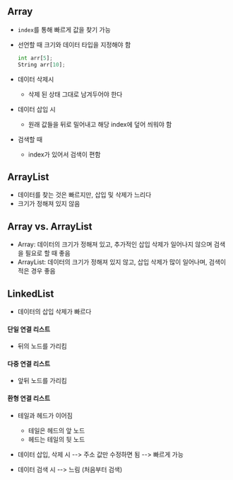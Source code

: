 ## Array

- `index`를 통해 빠르게 값을 찾기 가능

- 선언할 때 크기와 데이터 타입을 지정해야 함

  ```python
  int arr[5];
  String arr[10];
  ```

- 데이터 삭제시
  - 삭제 된 상태 그대로 남겨두어야 한다
- 데이터 삽입 시
  - 원래 값들을 뒤로 밀어내고 해당 index에 덮어 씌워야 함
- 검색할 때
  - index가 있어서 검색이 편함



## ArrayList

- 데이터를 찾는 것은 빠르지만, 삽입 및 삭제가 느리다
- 크기가 정해져 있지 않음



## Array vs. ArrayList

- Array: 데이터의 크기가 정해져 있고, 추가적인 삽입 삭제가 일어나지 않으며 검색을 필요로 할 때 좋음
- ArrayList: 데이터의 크기가 정해져 있지 않고, 삽입 삭제가 많이 일어나며, 검색이 적은 경우 좋음



## LinkedList

- 데이터의 삽입 삭제가 빠르다

#### 단일 연결 리스트

- 뒤의 노드를 가리킴

#### 다중 연결 리스트

- 앞뒤 노드를 가리킴

#### 환형 연결 리스트

- 테일과 헤드가 이어짐
  - 테일은 헤드의 앞 노드
  - 헤드는 테일의 뒷 노드

- 데이터 삽입, 삭제 시 --> 주소 값만 수정하면 됨 --> 빠르게 가능
- 데이터 검색 시 --> 느림 (처음부터 검색)

